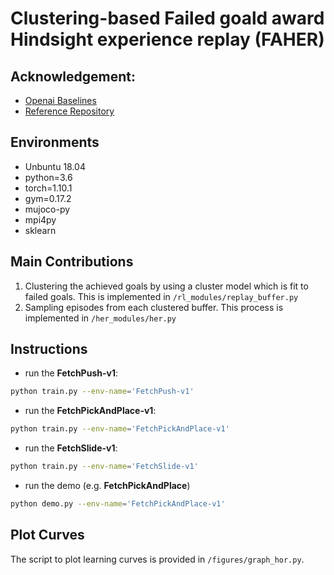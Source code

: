 # Clustering-based Failed goald award Hindsight experience replay (FAHER)

## Acknowledgement:
- [Openai Baselines](https://github.com/openai/baselines)
- [Reference Repository](https://github.com/TianhongDai/hindsight-experience-replay/tree/master)

## Environments
- Unbuntu 18.04
- python=3.6
- torch=1.10.1
- gym=0.17.2
- mujoco-py
- mpi4py
- sklearn

## Main Contributions
1. Clustering the achieved goals by using a cluster model which is fit to failed goals. This is implemented in `/rl_modules/replay_buffer.py`
2. Sampling episodes from each clustered buffer. This process is implemented in `/her_modules/her.py`

## Instructions
- run the **FetchPush-v1**:
```bash
python train.py --env-name='FetchPush-v1'

```
- run the **FetchPickAndPlace-v1**:
```bash
python train.py --env-name='FetchPickAndPlace-v1'

```
- run the **FetchSlide-v1**:
```bash
python train.py --env-name='FetchSlide-v1'

```
- run the demo (e.g. **FetchPickAndPlace**)
```bash
python demo.py --env-name='FetchPickAndPlace-v1'

```
## Plot Curves
The script to plot learning curves is provided in `/figures/graph_hor.py`.
